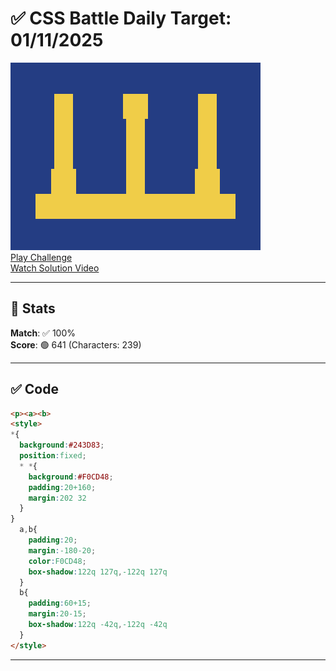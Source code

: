 # ✅ CSS Battle Daily Target: 01/11/2025

![Target](./images/01.png)  
[Play Challenge](https://cssbattle.dev/play/96tU27l7tvqLGeORRmq8)  
[Watch Solution Video](https://youtube.com/shorts/J8FMzbYYm-Q)

---

## 🔢 Stats

**Match**: ✅ 100%  
**Score**: 🟢 641 (Characters: 239)

---

## ✅ Code

```html
<p><a><b>
<style>
*{
  background:#243D83;
  position:fixed;
  * *{
    background:#F0CD48;
    padding:20+160;
    margin:202 32
  }
}
  a,b{
    padding:20;
    margin:-180-20;
    color:F0CD48;
    box-shadow:122q 127q,-122q 127q
  }
  b{
    padding:60+15;
    margin:20-15;
    box-shadow:122q -42q,-122q -42q
  }
</style>

```

---
